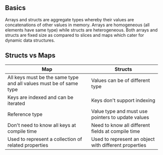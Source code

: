 ## Basics

Arrays and structs are aggregate types whereby their values are concatenations of other values in memory. Arrays are homogeneous (all elements have same type) while structs are heterogeneous. Both arrays and structs are fixed size as compared to slices and maps which cater for dynamic data structures.

## Structs vs Maps

| Map                                                                | Structs                                               |
| ------------------------------------------------------------------ | ----------------------------------------------------- |
| All keys must be the same type and all values must be of same type | Values can be of different type                       |
| Keys are indexed and can be iterated                               | Keys don't support indexing                           |
| Reference type                                                     | Value type and must use pointers to update values     |
| Don't need to know all keys at compile time                        | Need to know all different fields at compile time     |
| Used to represent a collection of related properties               | Used to represent an object with different properties |
